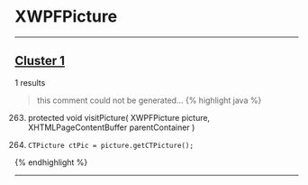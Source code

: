 # XWPFPicture

***

## [Cluster 1](./1)
1 results
> this comment could not be generated...
{% highlight java %}
263. protected void visitPicture( XWPFPicture picture, XHTMLPageContentBuffer parentContainer )
268.     CTPicture ctPic = picture.getCTPicture();
{% endhighlight %}

***

